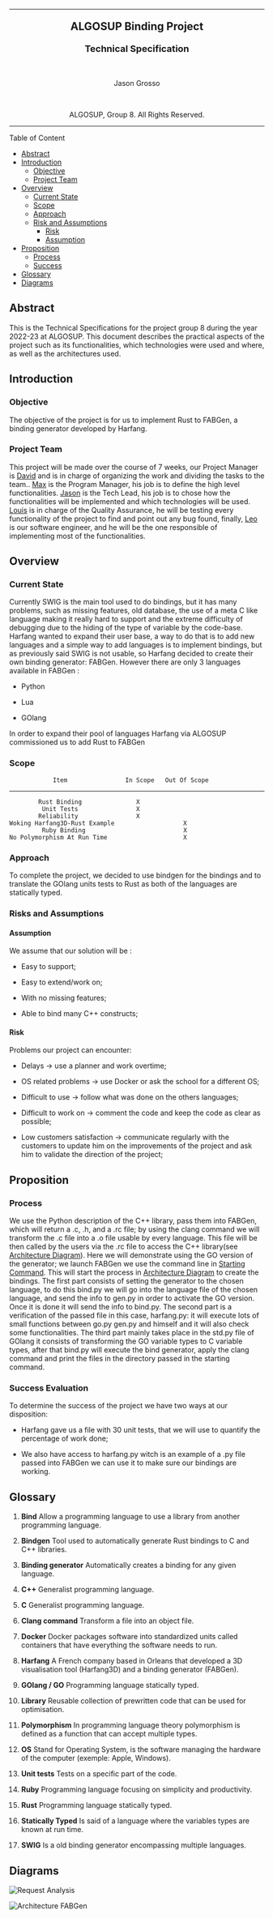 <hr>
<p  align="center"  style="font-weight: bold; font-size: 21px"> ALGOSUP Binding Project </p>

<p  align="center"  style="font-weight: bold; font-size: 18px"> Technical Specification</p>

<br>

<p align="center"> Jason Grosso </p>

<br>

<p  align="center"> ALGOSUP, Group 8. All Rights Reserved. </p>

<hr>

<summary> Table of Content </summary>

- [Abstract](#abstract)
- [Introduction](#introduction)
  - [Objective](#objective)
  - [Project Team](#project-team)
- [Overview](#overview)
  - [Current State](#current-state)
  - [Scope](#scope)
  - [Approach](#approach)
  - [Risk and Assumptions](#risks-and-assumptions)
    - [Risk](#risk)
    - [Assumption](#assumption)
- [Proposition](#proposition)
  - [Process](#process)
  - [Success](#success-evaluation)
- [Glossary](#glossary)
- [Diagrams](#diagrams)

## Abstract

This is the Technical Specifications for the project group 8 during the
year 2022-23 at ALGOSUP. This document describes the practical aspects
of the project such as its functionalities, which technologies were used
and where, as well as the architectures used.

## Introduction

### Objective

The objective of the project is for us to implement Rust to FABGen, a
binding generator developed by Harfang.

### Project Team

This project will be made over the course of 7 weeks, our Project
Manager is [David](https://github.com/DavidCC812) and is in charge of
organizing the work and dividing the tasks to the team..
[Max](https://github.com/maxbernard3) is the Program Manager, his job is
to define the high level functionalities.
[Jason](https://github.com/JasonGROSSO) is the Tech Lead, his job is to
chose how the functionalities will be implemented and which technologies
will be used. [Louis](https://github.com/Louis-de-Lavenne-de-Choulot) is
in charge of the Quality Assurance, he will be testing every
functionality of the project to find and point out any bug found,
finally, [Leo](https://github.com/leo-chartier) is our software
engineer, and he will be the one responsible of implementing most of the
functionalities.

## Overview

### Current State

Currently SWIG is the main tool used to do bindings, but it has many
problems, such as missing features, old database, the use of a meta C
like language making it really hard to support and the extreme
difficulty of debugging due to the hiding of the type of variable by the
code-base. Harfang wanted to expand their user base, a way to do that is
to add new languages and a simple way to add languages is to implement
bindings, but as previously said SWIG is not usable, so Harfang decided
to create their own binding generator: FABGen. However there are only 3
languages available in FABGen :

- Python

- Lua

- GOlang

In order to expand their pool of languages Harfang via ALGOSUP
commissioned us to add Rust to FABGen

### Scope

                Item                In Scope   Out Of Scope
  -------------------------------- ---------- --------------
            Rust Binding               X      
             Unit Tests                X      
            Reliability                X   
    Woking Harfang3D-Rust Example                   X
             Ruby Binding                           X   
    No Polymorphism At Run Time                     X

### Approach

To complete the project, we decided to use bindgen for the bindings and
to translate the GOlang units tests to Rust as both of the languages are
statically typed.

### Risks and Assumptions

#### Assumption

We assume that our solution will be :

- Easy to support;

- Easy to extend/work on;

- With no missing features;

- Able to bind many C++ constructs;

#### Risk

Problems our project can encounter:

- Delays $\rightarrow$ use a planner and work overtime;

- OS related problems $\rightarrow$ use Docker or ask the school for a
    different OS;

- Difficult to use $\rightarrow$ follow what was done on the others
    languages;

- Difficult to work on $\rightarrow$ comment the code and keep the
    code as clear as possible;

- Low customers satisfaction $\rightarrow$ communicate regularly with
    the customers to update him on the improvements of the project and
    ask him to validate the direction of the project;

## Proposition

### Process

We use the Python description of the C++ library, pass them into FABGen,
which will return a .c, .h, and a .rc file; by using the clang command
we will transform the .c file into a .o file usable by every language.
This file will be then called by the users via the .rc file to access
the C++ library(see [Architecture Diagram](#diagrams)). Here we will demonstrate using the GO
version of the generator; we launch FABGen we use the command line in
[Starting Command](#diagrams). This
will start the process in [Architecture Diagram](#diagrams) to create the bindings. The first part consists
of setting the generator to the chosen language, to do this bind.py we
will go into the language file of the chosen language, and send the info
to gen.py in order to activate the GO version. Once it is done it will
send the info to bind.py. The second part is a verification of the
passed file in this case, harfang.py: it will execute lots of small
functions between go.py gen.py and himself and it will also check some
functionalities. The third part mainly takes place in the std.py file of
GOlang it consists of transforming the GO variable types to C variable
types, after that bind.py will execute the bind generator, apply the
clang command and print the files in the directory passed in the
starting command.

### Success Evaluation

To determine the success of the project we have two ways at our
disposition:

- Harfang gave us a file with 30 unit tests, that we will use to
    quantify the percentage of work done;

- We also have access to harfang.py witch is an example of a .py file
    passed into FABGen we can use it to make sure our bindings are
    working.

## Glossary

1. **Bind** Allow a programming language to use a library from another
    programming language.

2. **Bindgen** Tool used to automatically generate Rust bindings to C
    and C++ libraries.

3. **Binding generator** Automatically creates a binding for any given
    language.

4. **C++** Generalist programming language.

5. **C** Generalist programming language.

6. **Clang command** Transform a file into an object file.

7. **Docker** Docker packages software into standardized units called
    containers that have everything the software needs to run.

8. **Harfang** A French company based in Orleans that developed a 3D
    visualisation tool (Harfang3D) and a binding generator (FABGen).

9. **GOlang / GO** Programming language statically typed.

10. **Library** Reusable collection of prewritten code that can be used
    for optimisation.

11. **Polymorphism** In programming language theory polymorphism is
    defined as a function that can accept multiple types.

12. **OS** Stand for Operating System, is the software managing the
    hardware of the computer (exemple: Apple, Windows).

13. **Unit tests** Tests on a specific part of the code.

14. **Ruby** Programming language focusing on simplicity and
    productivity.

15. **Rust** Programming language statically typed.

16. **Statically Typed** Is said of a language where the variables types
    are known at run time.

17. **SWIG** Is a old binding generator encompassing multiple languages.

## Diagrams

![Request Analysis](/Documents_ALGOSUP/img/request%20analysis.png "Request Analysis")

![Architecture FABGen](/Documents_ALGOSUP/img/Architecture%20FABGen.png "Architecture FABGen")

